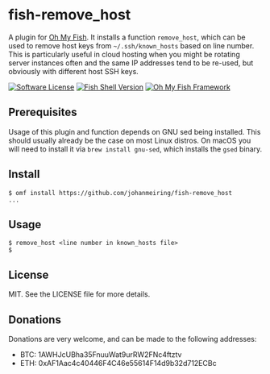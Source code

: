 # fish-remove_host

A plugin for [Oh My Fish](https://www.github.com/oh-my-fish/oh-my-fish). It installs a function `remove_host`, which can be used to remove host keys from `~/.ssh/known_hosts` based on line number. This is particularly useful in cloud hosting when you might be rotating server instances often and the same IP addresses tend to be re-used, but obviously with different host SSH keys.

[![Software License](https://img.shields.io/badge/License-MIT-orange.svg?style=flat-round)](https://github.com/johanmeiring/awesomeminer-go-sdk/blob/master/LICENSE)
[![Fish Shell Version](https://img.shields.io/badge/fish-v2.2.0-007EC7.svg?style=flat-round)](https://fishshell.com)
[![Oh My Fish Framework](https://img.shields.io/badge/Oh%20My%20Fish-Framework-007EC7.svg?style=flat-round)](https://www.github.com/oh-my-fish/oh-my-fish)

## Prerequisites

Usage of this plugin and function depends on GNU sed being installed. This should usually already be the case on most Linux distros. On macOS you will need to install it via `brew install gnu-sed`, which installs the `gsed` binary.

## Install

```fish
$ omf install https://github.com/johanmeiring/fish-remove_host
...
```

## Usage

```fish
$ remove_host <line number in known_hosts file>
$
```

## License

MIT. See the LICENSE file for more details.

## Donations

Donations are very welcome, and can be made to the following addresses:

- BTC: 1AWHJcUBha35FnuuWat9urRW2FNc4ftztv
- ETH: 0xAF1Aac4c40446F4C46e55614F14d9b32d712ECBc
